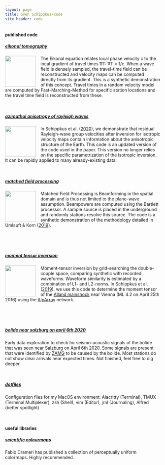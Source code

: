 ```yaml
---
layout: page
title: Sven Schippkus/code
site_header: code
---
```


#### published code

##### [eikonal tomography](https://github.com/schipp/eikonal_tomography)

<img src="/home/data/previews/eikonal_preview.png" width="100px" style="float:left; padding-right:15px">

The Eikonal equation relates local phase velocity c to the local gradient of travel times ∇T: ∇T = 1/c. When a wave field is densely sampled, the travel-time field can be reconstructed and velocity maps can be computed directly from its gradient. This is a synthetic demonstration of this concept. Travel times in a random velocity model are computed by Fast-Marching-Method for specific station locations and the travel time field is reconstructed from these.

&nbsp;

##### [azimuthal anisotropy of rayleigh waves](https://github.com/schipp/azimuthal_anisotropy)
<img src="/home/data/previews/aniso_preview.png" width="100px" style="float:left; padding-right:15px">

In Schippkus et al. ([2020](http://doi.org/10.1093/gji/ggz565)), we demonstrate that residual Rayleigh-wave group velocities after inversion for isotropic velocity maps contain information about the anisotropic structure of the Earth. This code is an updated version of the code used in the paper. This version no longer relies on the specific parametrization of the isotropic inversion. It can be rapidly applied to many already-existing data.

&nbsp;

##### [matched field processing](https://github.com/schipp/matched_field_processing)

<img src="/home/data/previews/mfp_preview.png" width="100px" style="float:left; padding-right:15px">

Matched Field Processing is Beamforming in the spatial domain and is thus not limited to the plane-wave assumption. Beampowers are computed using the Bartlett processor. A sample source is placed in the underground and randomly stations resolve this source. The code is a synthetic demonstration of the methodology detailed in Umlauft & Korn ([2019](http://doi.org/10.1093/gji/ggz385)).

&nbsp;

&nbsp;

##### [moment tensor inversion](https://github.com/schipp/moment_tensor_inversion)

<img src="/home/data/previews/mt_preview.png" width="100px" style="float:left; padding-right:15px">

Moment-tensor inversion by grid-searching the double-couple space, comparing synthetic with recorded waveforms. Waveform similarity is estimated by a combination of L1- and L2-norms. In Schippkus et al. ([2019](http://doi.org/10.17738/ajes.2019.0010)), we use this code to determine the moment tensor of the [Alland mainshock](https://www.zamg.ac.at/cms/de/geophysik/news/kraeftiges-erdbeben-im-osten-oesterreichs) near Vienna (ML 4.2 on April 25th 2016) using the [AlpArray](http://www.alparray.ethz.ch) network.

&nbsp;

&nbsp;

##### [bolide near salzburg on april 6th 2020](https://github.com/schipp/bolide_salzburg)

Early data exploration to check for seismo-acoustic signals of the bolide that was seen near Salzburg on April 6th 2020. Some signals are present that were identified by [ZAMG](https://www.zamg.ac.at/cms/de/geophysik/news/feuerkugel-ueber-oesterreich-wurde-seismisch-registriert) to be caused by the bolide. Most stations do not show clear arrivals near expected times. Not finished, feel free to dig deeper.

&nbsp;

##### [dotfiles](https://github.com/schipp/dot)

Configuration files for my MacOS environment: Alacritty (Terminal), TMUX (Terminal Multiplexer), zsh (Shell), vim (Editor), jrnl (Journaling), Alfred (better spotlight)

&nbsp;

#### useful libraries

##### [scientific colourmaps](http://www.fabiocrameri.ch/colourmaps.php)

Fabio Crameri has published a collection of perceptually uniform colormaps. Highly recommended.
